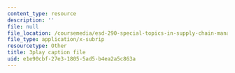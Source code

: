 ```yaml
---
content_type: resource
description: ''
file: null
file_location: /coursemedia/esd-290-special-topics-in-supply-chain-management-spring-2005/e1e90cbf27e318055ad5b4ea2a5c863a_IqmrNUoiy7g.srt
file_type: application/x-subrip
resourcetype: Other
title: 3play caption file
uid: e1e90cbf-27e3-1805-5ad5-b4ea2a5c863a
---
```

